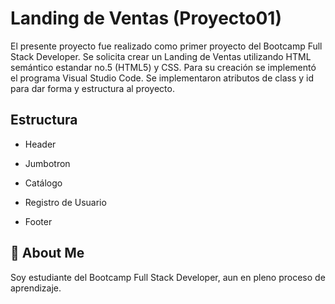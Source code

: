 
# Landing de Ventas (Proyecto01)

El presente proyecto fue realizado como primer proyecto del Bootcamp Full Stack Developer.
Se solicita crear un Landing de Ventas utilizando HTML semántico estandar no.5 (HTML5) y CSS. 
Para su creación se implementó el programa Visual Studio Code.
Se implementaron atributos de class y id para dar forma y estructura al proyecto. 

## Estructura

- Header

- Jumbotron

- Catálogo

- Registro de Usuario

- Footer


## 🚀 About Me
Soy estudiante del Bootcamp Full Stack Developer, aun en pleno proceso de aprendizaje.

